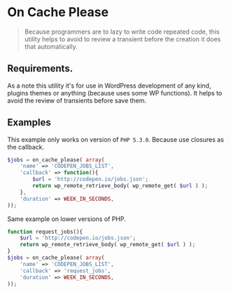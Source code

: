 # On Cache Please

> Because programmers are to lazy to write code repeated code, this
 utility helps to avoid to review a transient before the creation it
 does that automatically.

## Requirements.

As a note this utility it's for use in WordPress development of any
kind, plugins themes or anything (because uses some WP functions). It
helps to avoid the review of transients before save them. 

## Examples

This example only works on version of `PHP 5.3.0`. Because use closures
as the callback.

```php
$jobs = on_cache_please( array(
	'name' => 'CODEPEN_JOBS_LIST',
	'callback' => function(){
		$url = 'http://codepen.io/jobs.json';
		return wp_remote_retrieve_body( wp_remote_get( $url ) );
	},
    'duration' => WEEK_IN_SECONDS,
));
```

Same example on lower versions of PHP.

```php
function request_jobs(){
    $url = 'http://codepen.io/jobs.json';
    return wp_remote_retrieve_body( wp_remote_get( $url ) );
}
$jobs = on_cache_please( array(
	'name' => 'CODEPEN_JOBS_LIST',
	'callback' => 'request_jobs',
    'duration' => WEEK_IN_SECONDS,
));
```
